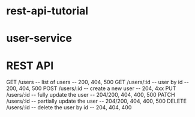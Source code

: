 # rest-api-tutorial

# user-service

# REST API

GET /users -- list of users -- 200, 404, 500
GET /users/:id -- user by id -- 200, 404, 500
POST /users/:id -- create a new user -- 204, 4xx
PUT /users/:id -- fully update the user -- 204/200, 404, 400, 500
PATCH /users/:id -- partially update the user -- 204/200, 404, 400, 500
DELETE /users/:id -- delete the user by id -- 204, 404, 400
 